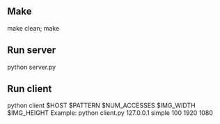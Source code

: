  ## Make
make clean; make
 
 ## Run server 
 python server.py

 ## Run client
python client $HOST $PATTERN $NUM_ACCESSES $IMG_WIDTH $IMG_HEIGHT
 Example:
 python client.py 127.0.0.1 simple 100 1920 1080

